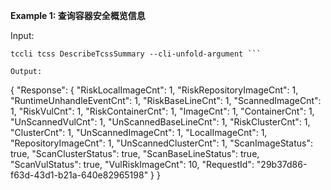 **Example 1: 查询容器安全概览信息**



Input: 

```
tccli tcss DescribeTcssSummary --cli-unfold-argument ```

Output: 
```
{
    "Response": {
        "RiskLocalImageCnt": 1,
        "RiskRepositoryImageCnt": 1,
        "RuntimeUnhandleEventCnt": 1,
        "RiskBaseLineCnt": 1,
        "ScannedImageCnt": 1,
        "RiskVulCnt": 1,
        "RiskContainerCnt": 1,
        "ImageCnt": 1,
        "ContainerCnt": 1,
        "UnScannedVulCnt": 1,
        "UnScannedBaseLineCnt": 1,
        "RiskClusterCnt": 1,
        "ClusterCnt": 1,
        "UnScannedImageCnt": 1,
        "LocalImageCnt": 1,
        "RepositoryImageCnt": 1,
        "UnScannedClusterCnt": 1,
        "ScanImageStatus": true,
        "ScanClusterStatus": true,
        "ScanBaseLineStatus": true,
        "ScanVulStatus": true,
        "VulRiskImageCnt": 10,
        "RequestId": "29b37d86-f63d-43d1-b21a-640e82965198"
    }
}
```

